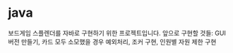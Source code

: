 # java
보드게임 스플렌더를 자바로 구현하기 위한 프로젝트입니다.
앞으로 구현할 것들: GUI 버전 만들기, 카드 모두 소모했을 경우 예외처리, 조커 구현, 인원별 자원 제한 구현
